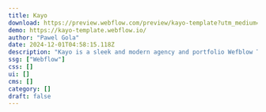 ```yaml
---
title: Kayo
download: https://preview.webflow.com/preview/kayo-template?utm_medium=preview_link&utm_source=designer&utm_content=kayo-template&preview=b8e199050632d82e875506c6a12c2047&pageId=6704f0a83f4efadc40b0bdf1&locale=en&workflow=preview?aff=YGGpO5
demo: https://kayo-template.webflow.io/
author: "Pawel Gola"
date: 2024-12-01T04:58:15.118Z
description: "Kayo is a sleek and modern agency and portfolio Wefblow Template, ideal for creative agencies, design studios, freelancers, or personal portfolios."
ssg: ["Webflow"]
css: []
ui: []
cms: []
category: []
draft: false
---
```

